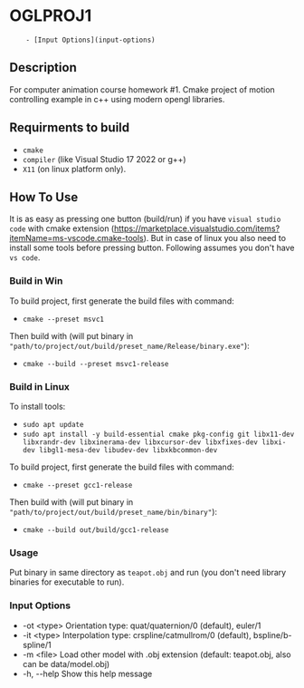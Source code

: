 # OGLPROJ1 
		- [Input Options](input-options)

## Description

For computer animation course homework #1. Cmake project of motion controlling example in c++ using modern opengl libraries.

## Requirments to build

- `cmake`
- `compiler` (like Visual Studio 17 2022 or g++)
- `X11` (on linux platform only).

## How To Use

It is as easy as pressing one button (build/run) if you have `visual studio code` with cmake extension (https://marketplace.visualstudio.com/items?itemName=ms-vscode.cmake-tools). But in case of linux you also need to install some tools before pressing button. Following assumes you don't have `vs code`.

### Build in Win

To build project, first generate the build files with command:

- `cmake --preset msvc1`

Then build with (will put binary in `"path/to/project/out/build/preset_name/Release/binary.exe"`):

- `cmake --build --preset msvc1-release`

### Build in Linux

To install tools:

- `sudo apt update`
- `sudo apt install -y build-essential cmake pkg-config git libx11-dev libxrandr-dev libxinerama-dev libxcursor-dev libxfixes-dev libxi-dev libgl1-mesa-dev libudev-dev libxkbcommon-dev`

To build project, first generate the build files with command:

- `cmake --preset gcc1-release`

Then build with (will put binary in `"path/to/project/out/build/preset_name/bin/binary"`):

- `cmake --build out/build/gcc1-release`

### Usage

Put binary in same directory as `teapot.obj` and run (you don't need library binaries for executable to run).

### Input Options
- -ot \<type> Orientation type: quat/quaternion/0 (default), euler/1
- -it \<type> Interpolation type: crspline/catmullrom/0 (default), bspline/b-spline/1
- -m \<file>  Load other model with .obj extension (default: teapot.obj, also can be data/model.obj)
- -h, --help Show this help message